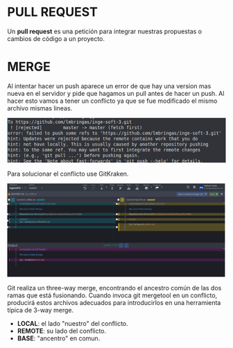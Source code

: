 # PULL REQUEST

Un **pull request** es una petición para integrar nuestras propuestas o cambios de código a un proyecto. 

# MERGE

Al intentar hacer un push aparece un error de que hay una version mas nueva en el servidor y pide que hagamos un pull antes de hacer un push. Al hacer esto vamos a tener un conflicto ya que se fue modificado el mismo archivo mismas lineas.

![Push Output](assets/push_output.png)



Para solucionar el conflicto use GitKraken.

![gitkraken](assets/gitkraken_tool.png)

Git realiza un three-way merge, encontrando el ancestro común de las dos ramas que está fusionando. Cuando invoca git mergetool en un conflicto, producirá estos archivos adecuados para introducirlos en una herramienta típica de 3-way merge.

* **LOCAL**: el lado "nuestro" del conflicto. 
* **REMOTE**: su lado del conflicto.  
* **BASE**: "ancentro" en comun.
